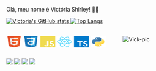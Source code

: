 Olá, meu nome é Victória Shirley! 👩‍💻

<div align="center">
  <a href="https://github.com/VictoriaShirley">
</div>
  
![Victoria's GitHub stats](https://github-readme-stats.vercel.app/api?username=VictoriaShirley&show_icons=true&theme=dracula)
[![Top Langs](https://github-readme-stats.vercel.app/api/top-langs/?username=VictoriaShirley&layout=compact)](https://github.com/VictoriaShirley/github-readme-stats)
  
 <div style="display: inline_block"><br>
    <img align="center" alt="Vick-HTML" height="30" width="40" src="https://raw.githubusercontent.com/devicons/devicon/master/icons/html5/html5-original.svg">
    <img align="center" alt="Vick-CSS" height="30" width="40" src="https://raw.githubusercontent.com/devicons/devicon/master/icons/css3/css3-original.svg">
    <img align="center" alt="Vick-Js" height="30" width="40" src="https://raw.githubusercontent.com/devicons/devicon/master/icons/javascript/javascript-plain.svg">
    <img align="center" alt="Vick-React" height="30" width="40" src="https://raw.githubusercontent.com/devicons/devicon/master/icons/react/react-original.svg">
    <img align="center" alt="Vick-Ts" height="30" width="40" src="https://raw.githubusercontent.com/devicons/devicon/master/icons/typescript/typescript-plain.svg">
    <img align="center" alt="Vick-Python" height="30" width="40" src="https://raw.githubusercontent.com/devicons/devicon/master/icons/python/python-original.svg">
    <img align="right" alt="Vick-pic"  height="200" width="200" src="https://user-images.githubusercontent.com/102524394/226324267-55fdf85f-4609-43b4-8b45-0661352cdea7.png"
 </div>
  
  ##
 
<div> 
  <a href = "mailto:victoriacatshirley@gmail.com"><img src="https://img.shields.io/badge/-Gmail-%23333?style=for-the-badge&logo=gmail&logoColor=white" target="_blank"></a>
  <a href="https://www.linkedin.com/in/victoria-shirley-66493a224/" target="_blank"><img src="https://img.shields.io/badge/-LinkedIn-%230077B5?style=for-the-badge&logo=linkedin&logoColor=white" target="_blank"></a>
   <a href="https://instagram.com/viihsilva0312" target="_blank"><img src="https://img.shields.io/badge/-Instagram-%23E4405F?style=for-the-badge&logo=instagram&logoColor=white" target="_blank"></a>
  <a href="https://br.pinterest.com/ViihSilva0312/" ><img src="https://img.shields.io/badge/Pinterest-%23E60023.svg?&style=for-the-badge&logo=Pinterest&logoColor=white" target="_blank">
</div>
